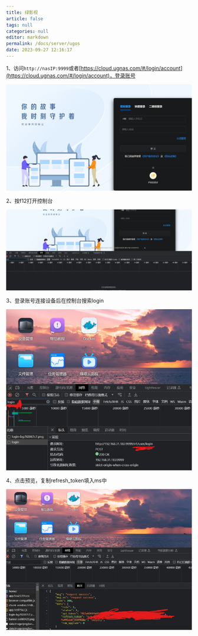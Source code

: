 ```yaml
---
title: 绿影视
article: false
tags: null
categories: null
editor: markdown
permalink: /docs/server/ugos
date: 2023-09-27 12:16:17
---
```

1、访问`http://nasIP:9999`或者[https://cloud.ugnas.com/#/login/account](https://cloud.ugnas.com/#/login/account)，登录账号

![0401.png](./images/0401.png)

2、按f12打开控制台

![0402.png](./images/0402.png)

3、登录账号连接设备后在控制台搜索login

![0403.png](./images/0403.png)

4、点击预览，复制refresh_token填入ms中

![0404.png](./images/0404.png)

   
